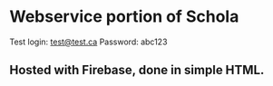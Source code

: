 # Webservice portion of Schola
Test login: test@test.ca
Password: abc123

## Hosted with Firebase, done in simple HTML.

